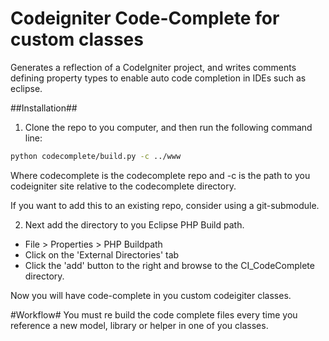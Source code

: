 Codeigniter Code-Complete for custom classes
============================================

Generates a reflection of a CodeIgniter project, and writes comments defining property types to enable auto code completion in IDEs such as eclipse.

##Installation##
1) Clone the repo to you computer, and then run the following command line:

```bash
python codecomplete/build.py -c ../www
```
Where codecomplete is the codecomplete repo and -c is the path to you codeigniter site relative to the codecomplete directory.

If you want to add this to an existing repo, consider using a git-submodule.


2) Next add the directory to you Eclipse PHP Build path.

* File > Properties > PHP Buildpath
* Click on the 'External Directories' tab
* Click the 'add' button to the right and browse to the CI_CodeComplete directory.


Now you will have code-complete in you custom codeigiter classes.

#Workflow#
You must re build the code complete files every time you reference a new model, library or helper in one of you classes.
